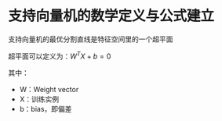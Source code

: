 # 支持向量机的数学定义与公式建立

支持向量机的最优分割直线是特征空间里的一个超平面

超平面可以定义为：$W^TX+b=0$

其中：

- W：Weight vector
- X：训练实例
- b：bias，即偏差